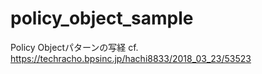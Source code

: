 # policy_object_sample

Policy Objectパターンの写経
cf. https://techracho.bpsinc.jp/hachi8833/2018_03_23/53523
